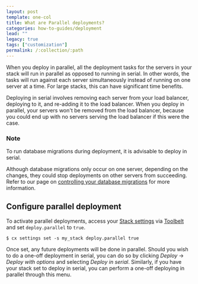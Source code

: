 ```yaml
---
layout: post
template: one-col
title: What are Parallel deployments?
categories: how-to-guides/deployment
lead: ""
legacy: true
tags: ["customization"]
permalink: /:collection/:path
---
```



When you deploy in parallel, all the deployment tasks for the servers in your stack will run in parallel as opposed to running in serial. In other words, the tasks will run against each server simultaneously instead of running on one server at a time. For large stacks, this can have significant time benefits.

Deploying in serial involves removing each server from your load balancer, deploying to it, and re-adding it to the load balancer. When you deploy in parallel, your servers won't be removed from the load balancer, because you could end up with no servers serving the load balancer if this were the case.

### Note

To run database migrations during deployment, it is advisable to deploy in serial.

Although database migrations only occur on one server, depending on the changes, they could stop deployments on other servers from succeeding. Refer to our page on [controlling your database migrations](/legacy_docker/how-to-guides/databases/database-customization.html) for more information.

## Configure parallel deployment

To activate parallel deployments, access your [Stack settings](/legacy_docker/references/shells/toolbelt.html#settings-variables) via [Toolbelt](/legacy_docker/quickstarts/using-cloud66-toolbelt.html) and set `deploy.parallel` to `true`. 

```
$ cx settings set -s my_stack deploy.parallel true
```
Once set, any future deployments will be done in parallel. Should you wish to do a one-off deployment in serial, you can do so by clicking _Deploy_ -> _Deploy with options_ and selecting _Deploy in serial_. Similarly, if you have your stack set to deploy in serial, you can perform a one-off deploying in parallel through this menu.
